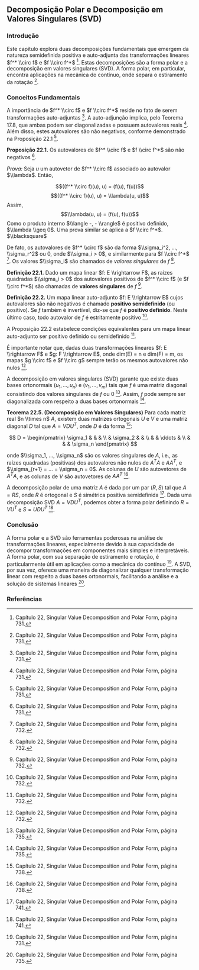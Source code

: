 ## Decomposição Polar e Decomposição em Valores Singulares (SVD)

### Introdução
Este capítulo explora duas decomposições fundamentais que emergem da natureza semidefinida positiva e auto-adjunta das transformações lineares $f^* \\circ f$ e $f \\circ f^*$ [^1]. Estas decomposições são a forma polar e a decomposição em valores singulares (SVD). A forma polar, em particular, encontra aplicações na mecânica do contínuo, onde separa o estiramento da rotação [^1].

### Conceitos Fundamentais

A importância de $f^* \\circ f$ e $f \\circ f^*$ reside no fato de serem transformações auto-adjuntas [^1]. A auto-adjunção implica, pelo Teorema 17.8, que ambas podem ser diagonalizadas e possuem autovalores reais [^1]. Além disso, estes autovalores são não negativos, conforme demonstrado na Proposição 22.1 [^1].

**Proposição 22.1.** Os autovalores de $f^* \\circ f$ e $f \\circ f^*$ são não negativos [^1].

*Prova:* Seja $u$ um autovetor de $f^* \\circ f$ associado ao autovalor $\\lambda$. Então,

$$((f^* \\circ f)(u), u) = (f(u), f(u))$$
$$((f^* \\circ f)(u), u) = \\lambda(u, u)$$
Assim,
$$\\lambda(u, u) = (f(u), f(u))$$
Como o produto interno $\\langle -, - \\rangle$ é positivo definido, $\\lambda \\geq 0$. Uma prova similar se aplica a $f \\circ f^*$. $\\blacksquare$

De fato, os autovalores de $f^* \\circ f$ são da forma $\\sigma_i^2, ..., \\sigma_r^2$ ou 0, onde $\\sigma_i > 0$, e similarmente para $f \\circ f^*$ [^2]. Os valores $\\sigma_i$ são chamados de *valores singulares* de $f$ [^2].

**Definição 22.1.** Dado um mapa linear $f: E \\rightarrow F$, as raízes quadradas $\\sigma_i > 0$ dos autovalores positivos de $f^* \\circ f$ (e $f \\circ f^*$) são chamadas de **valores singulares** de $f$ [^2].

**Definição 22.2.** Um mapa linear auto-adjunto $f: E \\rightarrow E$ cujos autovalores são não negativos é chamado **positivo semidefinido** (ou positivo). Se $f$ também é invertível, diz-se que $f$ é **positivo definido**. Neste último caso, todo autovalor de $f$ é estritamente positivo [^2].

A Proposição 22.2 estabelece condições equivalentes para um mapa linear auto-adjunto ser positivo definido ou semidefinido [^2].

É importante notar que, dadas duas transformações lineares $f: E \\rightarrow F$ e $g: F \\rightarrow E$, onde dim(E) = n e dim(F) = m, os mapas $g \\circ f$ e $f \\circ g$ sempre terão os mesmos autovalores não nulos [^2].

A decomposição em valores singulares (SVD) garante que existe duas bases ortonormais $(u_1, ..., u_n)$ e $(v_1, ..., v_m)$ tais que $f$ é uma matriz diagonal consistindo dos valores singulares de $f$ ou 0 [^5]. Assim, $f$ pode sempre ser diagonalizada com respeito a duas bases ortonormais [^5].

**Teorema 22.5. (Decomposição em Valores Singulares)** Para cada matriz real $n \\times n$ $A$, existem duas matrizes ortogonais $U$ e $V$ e uma matriz diagonal $D$ tal que $A = VDU^T$, onde $D$ é da forma [^8]:

$$
D = \begin{pmatrix}
\sigma_1 & & & \\
& \sigma_2 & & \\
& & \ddots & \\
& & & \sigma_n
\end{pmatrix}
$$

onde $\\sigma_1, ..., \\sigma_n$ são os valores singulares de $A$, i.e., as raízes quadradas (positivas) dos autovalores não nulos de $A^T A$ e $A A^T$, e $\\sigma_{r+1} = ... = \\sigma_n = 0$. As colunas de $U$ são autovetores de $A^T A$, e as colunas de $V$ são autovetores de $A A^T$ [^8].

A decomposição polar de uma matriz $A$ é dada por um par $(R, S)$ tal que $A = RS$, onde $R$ é ortogonal e $S$ é simétrica positiva semidefinida [^11]. Dada uma decomposição SVD $A = VDU^T$, podemos obter a forma polar definindo $R = VU^T$ e $S = UDU^T$ [^11].

### Conclusão

A forma polar e a SVD são ferramentas poderosas na análise de transformações lineares, especialmente devido à sua capacidade de decompor transformações em componentes mais simples e interpretáveis. A forma polar, com sua separação de estiramento e rotação, é particularmente útil em aplicações como a mecânica do contínuo [^1]. A SVD, por sua vez, oferece uma maneira de diagonalizar qualquer transformação linear com respeito a duas bases ortonormais, facilitando a análise e a solução de sistemas lineares [^5].

### Referências
[^1]: Capítulo 22, Singular Value Decomposition and Polar Form, página 731.
[^2]: Capítulo 22, Singular Value Decomposition and Polar Form, página 732.
[^5]: Capítulo 22, Singular Value Decomposition and Polar Form, página 735.
[^8]: Capítulo 22, Singular Value Decomposition and Polar Form, página 738.
[^11]: Capítulo 22, Singular Value Decomposition and Polar Form, página 741.
<!-- END -->